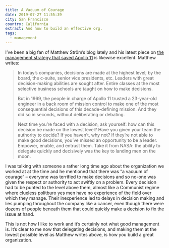 ```yaml
---
title: A Vacuum of Courage
date: 2019-07-27 11:55:39
city: San Francisco
country: California
extract: And how to build an effective org.
tags: 
  - management
---
```


I’ve been a big fan of Matthew Ström’s blog lately and his latest piece on [the management strategy that saved Apollo 11](https://matthewstrom.com/writing/distributed-decision-making/) is likewise excellent. Matthew writes:

> In today’s companies, decisions are made at the highest level; by the board, the c-suite, senior vice presidents, etc. Leaders with great decision-making abilities are sought after. Entire classes at the most selective business schools are taught on how to make decisions.
> 
> But in 1969, the people in charge of Apollo 11 trusted a 23-year-old engineer in a back room of mission control to make one of the most consequential decisions of this decade-defining mission. And they did so in seconds, without deliberating or debating.
>
> Next time you’re faced with a decision, ask yourself: how can this decision be made on the lowest level? Have you given your team the authority to decide? If you haven’t, why not? If they’re not able to make good decisions, you’ve missed an opportunity to be a leader. Empower, enable, and entrust them. Take it from NASA: the ability to delegate quickly and decisively was the key to landing men on the moon.

I was talking with someone a rather long time ago about the organization we worked at at the time and he mentioned that there was “a vacuum of courage” – everyone was terrified to make decisions and so no-one was given the respect or authority to act swiftly on a problem. Every decision had to be punted to the level above them, almost like a Communist regime where clueless politburo yes men have no experience of the field over which they manage. Their inexperience led to delays in decision making and lies pumping throughout the company like a cancer, even though there were dozens of people beneath them that could quickly make a decision to fix the issue at hand.

This is not how I like to work and it’s certainly not what good management is. It’s clear to me now that delegating decisions, and making them at the lowest possible level as Matthew writes above, is how you build a great organization.